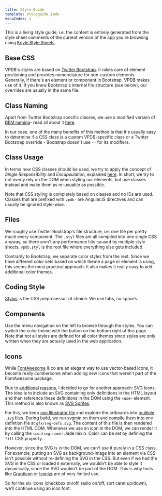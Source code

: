 ```yaml
---
title: Style Guide
template: styleguide.jade
menuIndex: 1
---
```


This is a living style guide, i.e. the content is entirely generated from the
style sheet comments of the current version of the app you're browsing using
[Knyle Style Sheets][kss]. 

## Base CSS

VPDB's styles are based on [Twitter Bootstrap][bootstrap]. It rakes care of 
element positioning and provides nomenclature for non-custom elements.  
Generally, if there's an element or component in Bootstrap, VPDB makes use of 
it. If you know Bootstrap's internal file structure (see below), our overrides 
are usually in the same file.

## Class Naming

Apart from Twitter Bootstrap specific classes, we use a modified version of 
[BEM naming][bem]- read all about it [here][bem-article].

In our case, one of the many benefits of this method is that it's usually 
easy to determine if a CSS class is a custom VPDB-specific class or a 
Twitter Bootstrap override - Bootstrap doesn't use `--` for its modifiers.

## Class Usage

In terms how CSS classes should be used, we try to apply the concept of *Single
Responsibility* and *Encapsulation*, explained 
[here][sre]. In short, we try to not overly rely on the DOM when styling our 
elements, but use classes instead and make them as re-usuable as possible.

Note that CSS styling is completely based on classes and no IDs are used. 
Classes that are prefixed with `vpdb-` are AngularJS directives and can usually
be ignored style-wise.

## Files

We roughly use Twitter Bootstrap's file structure, i.e. one file per pretty
much every component. The `.styl` files are all compiled into one single CSS 
anyway, so there aren't any performance hits caused by multiple style sheets.
[`vpdb.styl`][vpdb.styl] is the root file where everything else gets included.

Contrarily to Bootstrap, we separate color styles from the rest. Since we have
different color sets based on which theme a page or element is using, this 
seems the most practical approach. It also makes it really easy to add 
additional color themes.

## Coding Style

[Stylus][stylus] is the CSS preprocessor of choice. We use tabs, no spaces.

## Components

Use the menu navigation on the left to browse through the styles. You can
switch the color theme with the button on the bottom right of this page. Note
that not all styles are defined for all color themes since styles are only
written when they are actually used in the web application.

## Icons

While [FontAwesome][fa] & co are an elegant way to use vector-based icons, it 
became really cumbersome when adding new icons that weren't part of the 
FontAwesome package.

Due to [additional][tenreasons] [reasons][svgvsif], I decided to go for 
another approach: SVG icons. The idea is to include an SVG containing 
only definitions in the HTML layout and then reference these definitions
in the DOM using the `<use>` element. This method is also known as 
[SVG Sprites][svgsprites].

For this, we keep [one Illustrator file][ai-icons] and explode the artboards
into [multiple `.svg` files][icon-folder]. During build, we run 
[svgmin][svgmin] on them and [compile them][svgstore] into one defintion file
at `gfx/svg-defs.svg`. The content of this file is then rendered into the HTML 
DOM. Whenever we use an icon in the DOM, we can render it by calling the 
`icon(svg-name)` Jade mixin. Color can be set by defining the `fill` CSS 
property.

However, since the SVG is in the DOM, we can't use it purely in a CSS class. 
For example, putting an SVG as background-image into an element via CSS isn't
possible without re-defining the SVG in the CSS. But even if we had the SVG in
the CSS or loaded it externally, we wouldn't be able to style it dynamically, 
since the SVG wouldn't be part of the DOM. This is why tools like 
[Grunticon][grunticon] or [Iconizr][iconizr] are of very limited use.

So for the six icons (checkbox on/off, radio on/off, sort caret up/down), we'll
continue using an icon font.


[kss]: https://github.com/kneath/kss
[bem]: http://bem.info/method/
[bem-article]: http://csswizardry.com/2013/01/mindbemding-getting-your-head-round-bem-syntax/
[bootstrap]: http://getbootstrap.com/
[sre]: http://drewbarontini.com/articles/single-responsibility/
[vpdb.styl]: https://github.com/freezy/node-vpdb/blob/master/client/styles/vpdb.styl
[stylus]: http://learnboost.github.io/stylus/
[fa]: http://fontawesome.io/
[tenreasons]: http://ianfeather.co.uk/ten-reasons-we-switched-from-an-icon-font-to-svg/
[svgvsif]: http://css-tricks.com/icon-fonts-vs-svg/
[ai-icons]: https://github.com/freezy/node-vpdb/blob/master/gfx/icons.ai
[icon-folder]: https://github.com/freezy/node-vpdb/tree/master/gfx/icons
[svgmin]: https://github.com/sindresorhus/grunt-svgmin
[svgstore]: https://github.com/FWeinb/grunt-svgstore
[svgsprites]: http://css-tricks.com/svg-sprites-use-better-icon-fonts/
[grunticon]: https://github.com/filamentgroup/grunticon
[iconizr]: https://github.com/jkphl/grunt-iconizr